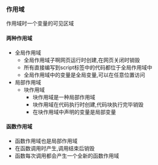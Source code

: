 ### 作用域

作用域时一个变量的可见区域

#### 两种作用域

- 全局作用域
  - 全局作用域子啊网页运行时创建,在网页关闭时销毁
  - 所有直接编写到script标签中的代码都位于全局作用域中
  - 全局作用域中的变量是全局变量,可以在任意位置访问
- 局部作用域
  - 块作用域
    - 块作用域是一种局部作用域
    - 块作用域在代码执行时创建,代码块执行完毕销毁
    - 在块作用域中声明的变量是局部变量

#### 函数作用域

- 函数作用域也是局部作用域
- 在函数调用时产生,调用结束后销毁
- 函数每次调用都会产生一个全新的函数作用域